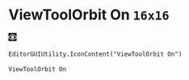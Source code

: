 # ViewToolOrbit On `16x16`
<img src="/img/ViewToolOrbit%20On.png" width=16 height=16>

``` CSharp
EditorGUIUtility.IconContent("ViewToolOrbit On")
```
```
ViewToolOrbit On
```
